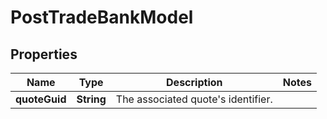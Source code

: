 

# PostTradeBankModel


## Properties

Name | Type | Description | Notes
------------ | ------------- | ------------- | -------------
**quoteGuid** | **String** | The associated quote&#39;s identifier. | 



